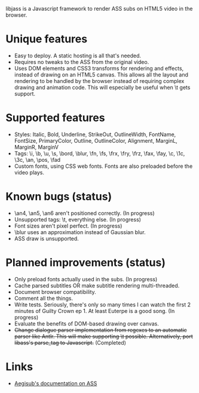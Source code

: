 libjass is a Javascript framework to render ASS subs on HTML5 video in the browser.

# Unique features
* Easy to deploy. A static hosting is all that's needed.
* Requires no tweaks to the ASS from the original video.
* Uses DOM elements and CSS3 transforms for rendering and effects, instead of drawing on an HTML5 canvas. This allows all the layout and rendering to be handled by the browser instead of requiring complex drawing and animation code. This will especially be useful when \t gets support.

# Supported features
* Styles: Italic, Bold, Underline, StrikeOut, OutlineWidth, FontName, FontSize, PrimaryColor, Outline, OutlineColor, Alignment, MarginL, MarginR, MarginV
* Tags: \i, \b, \u, \s, \bord, \blur, \fn, \fs, \frx, \fry, \frz, \fax, \fay, \c, \1c, \3c, \an, \pos, \fad
* Custom fonts, using CSS web fonts. Fonts are also preloaded before the video plays.

# Known bugs (status)
* \an4, \an5, \an6 aren't positioned correctly. (In progress)
* Unsupported tags: \t, everything else. (In progress)
* Font sizes aren't pixel perfect. (In progress)
* \blur uses an approximation instead of Gaussian blur.
* ASS draw is unsupported.

# Planned improvements (status)
* Only preload fonts actually used in the subs. (In progress)
* Cache parsed subtitles OR make subtitle rendering multi-threaded.
* Document browser compatibility.
* Comment all the things.
* Write tests. Seriously, there's only so many times I can watch the first 2 minutes of Guilty Crown ep 1. At least Euterpe is a good song. (In progress)
* Evaluate the benefits of DOM-based drawing over canvas.
* <del>Change dialogue parser implementation from regexes to an automatic parser like Antlr. This will make supporting \t possible. Alternatively, port libass's parse_tag to Javascript.</del> (Completed)

# Links
* [Aegisub's documentation on ASS](http://docs.aegisub.org/3.0/ASS_Tags/)
